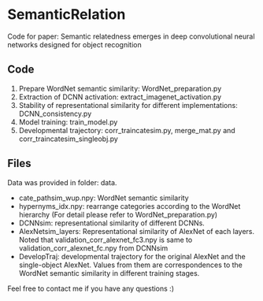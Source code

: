 # SemanticRelation
Code for paper: Semantic relatedness emerges in deep convolutional neural networks designed for object recognition

## Code
1. Prepare WordNet semantic similarity: WordNet_preparation.py <br />
2. Extraction of DCNN activation: extract_imagenet_activation.py <br />
3. Stability of representational similarity for different implementations: DCNN_consistency.py <br />
4. Model training: train_model.py <br />
5. Developmental trajectory: corr_traincatesim.py, merge_mat.py and corr_traincatesim_singleobj.py <br />

## Files
Data was provided in folder: data.
- cate_pathsim_wup.npy: WordNet semantic similarity <br />
- hypernyms_idx.npy: rearrange categories according to the WordNet hierarchy (For detail please refer to WordNet_preparation.py) <br />
- DCNNsim: representational similarity of different DCNNs. <br />
- AlexNetsim_layers: Representational similarity of AlexNet of each layers. Noted that validation_corr_alexnet_fc3.npy is same to validation_corr_alexnet_fc.npy from DCNNsim <br />
- DevelopTraj: developmental trajectory for the original AlexNet and the single-object AlexNet. Values from them are correspondences to the WordNet semantic similarity in different training stages.


Feel free to contact me if you have any questions :)
